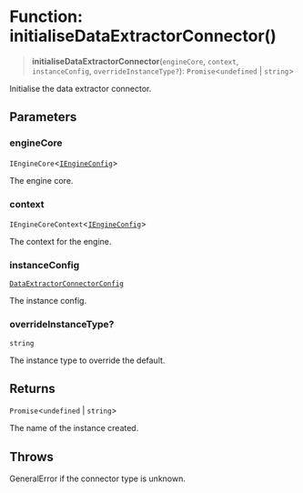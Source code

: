 # Function: initialiseDataExtractorConnector()

> **initialiseDataExtractorConnector**(`engineCore`, `context`, `instanceConfig`, `overrideInstanceType?`): `Promise`\<`undefined` \| `string`\>

Initialise the data extractor connector.

## Parameters

### engineCore

`IEngineCore`\<[`IEngineConfig`](../interfaces/IEngineConfig.md)\>

The engine core.

### context

`IEngineCoreContext`\<[`IEngineConfig`](../interfaces/IEngineConfig.md)\>

The context for the engine.

### instanceConfig

[`DataExtractorConnectorConfig`](../type-aliases/DataExtractorConnectorConfig.md)

The instance config.

### overrideInstanceType?

`string`

The instance type to override the default.

## Returns

`Promise`\<`undefined` \| `string`\>

The name of the instance created.

## Throws

GeneralError if the connector type is unknown.
